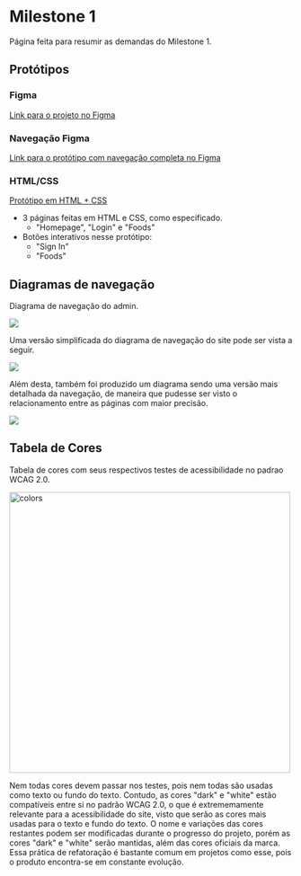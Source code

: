# Milestone 1

Página feita para resumir as demandas do Milestone 1.

## Protótipos

### Figma

<a href="https://www.figma.com/file/LzWsi7yFEvNQ4pdKTXLKaw/fluffshop?node-id=53%3A162" target="_blank">
Link para o projeto no Figma
</a>

### Navegação Figma

<a href="https://www.figma.com/proto/LzWsi7yFEvNQ4pdKTXLKaw/fluffshop?node-id=56%3A823&scaling=scale-down-width&page-id=0%3A1&starting-point-node-id=56%3A823" target="_blank">
Link para o protótipo com navegação completa no Figma
</a>

### HTML/CSS

<a href="https://opaulosoares.github.io/ecommerce-web-project/" target="_blank">
Protótipo em HTML + CSS
</a>

-   3 páginas feitas em HTML e CSS, como especificado.
    -   "Homepage", "Login" e "Foods"
-   Botões interativos nesse protótipo:
    -   "Sign In"
    -   "Foods"

## Diagramas de navegação

Diagrama de navegação do admin.

![](./navigation-diagram/admin-nav-diagram.png)

Uma versão simplificada do diagrama de navegação do site pode ser vista a seguir.

![](./navigation-diagram/simple-nav-diagram.png)

Além desta, também foi produzido um diagrama sendo uma versão mais detalhada da navegação, de maneira que pudesse ser visto o relacionamento entre as páginas com maior precisão.

![](./navigation-diagram/full-nav-diagram.png)

## Tabela de Cores

Tabela de cores com seus respectivos testes de acessibilidade no padrao WCAG 2.0.

<img src="./img/colors.png" alt="colors" style="width:500px"/>

Nem todas cores devem passar nos testes, pois nem todas são usadas como texto ou fundo do texto. Contudo, as cores "dark" e "white" estão compatíveis entre si no padrão WCAG 2.0, o que é extrememamente relevante para a acessibilidade do site, visto que serão as cores mais usadas para o texto e fundo do texto. O nome e variações das cores restantes podem ser modificadas durante o progresso do projeto, porém as cores "dark" e "white" serão mantidas, além das cores oficiais da marca. Essa prática de refatoração é bastante comum em projetos como esse, pois o produto encontra-se em constante evolução.

